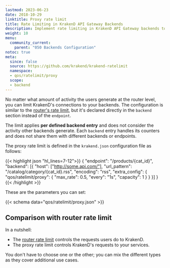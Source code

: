 ```yaml
---
lastmod: 2023-06-23
date: 2018-10-29
linktitle: Proxy rate limit
title: Rate Limiting in KrakenD API Gateway Backends
description: Implement rate limiting in KrakenD API Gateway backends to control and manage API usage, preventing abuse and ensuring fair resource allocation
weight: 10
menu:
  community_current:
    parent: "050 Backends Configuration"
notoc: true
meta:
  since: false
  source: https://github.com/krakend/krakend-ratelimit
  namespace:
  - qos/ratelimit/proxy
  scope:
  - backend
---
```


No matter what amount of activity the users generate at the router level, you can limit KrakenD's connections to your backends. The configuration is similar to the [router's rate limit](/docs/endpoints/rate-limit/), but it's declared directly in the `backend` section instead of the `endpoint`.

The limit applies **per defined backend entry** and does not consider the activity other backends generate. Each `backend` entry handles its counters and does not share them with different backends or endpoints.

The proxy rate limit is defined in the `krakend.json` configuration file as follows:

{{< highlight json "hl_lines=7-12">}}
{
    "endpoint": "/products/{cat_id}",
    "backend": [{
        "host": ["http://some.api.com/"],
        "url_pattern": "/catalog/category/{cat_id}.rss",
        "encoding": "rss",
        "extra_config": {
            "qos/ratelimit/proxy": {
                "max_rate": 0.5,
                "every": "1s",
                "capacity": 1
            }
        }
    }]
}
{{< /highlight >}}

These are the parameters you can set:

{{< schema data="qos/ratelimit/proxy.json" >}}

## Comparison with router rate limit
In a nutshell:

- The [router rate limit](/docs/endpoints/rate-limit/) controls the requests users do to KrakenD.
- The proxy rate limit controls KrakenD's requests to your services.

You don't have to choose one or the other; you can mix the different types as they cover additional use cases.
